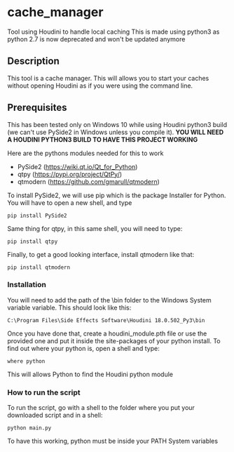 # cache_manager
Tool using Houdini to handle local caching
This is made using python3 as python 2.7 is now deprecated and won't be updated anymore

## Description
This tool is a cache manager. This will allows you to start your caches without opening Houdini as if you were using the command line.

## Prerequisites
This has been tested only on Windows 10 while using Houdini python3 build (we can't use PySide2 in Windows unless you compile it).
**YOU WILL NEED A HOUDINI PYTHON3 BUILD TO HAVE THIS PROJECT WORKING**

Here are the pythons modules needed for this to work
* PySide2 (https://wiki.qt.io/Qt_for_Python)
* qtpy (https://pypi.org/project/QtPy/)
* qtmodern (https://github.com/gmarull/qtmodern)

To install PySide2, we will use pip which is the package Installer for Python.
You will have to open a new shell, and type
```
pip install PySide2
```

Same thing for qtpy, in this same shell, you will need to type:
```
pip install qtpy
```

Finally, to get a good looking interface, install qtmodern like that:
```
pip install qtmodern
```

### Installation
You will need to add the path of the \bin folder to the Windows System variable variable.
This should look like this:
```
C:\Program Files\Side Effects Software\Houdini 18.0.502_Py3\bin
```

Once you have done that, create a houdini_module.pth file or use the provided one and put it inside the site-packages of your python install.
To find out where your python is, open a shell and type:
```
where python
```
This will allows Python to find the Houdini python module

### How to run the script
To run the script, go with a shell to the folder where you put your downloaded script and in a shell:
```
python main.py
```
To have this working, python must be inside your PATH System variables 
